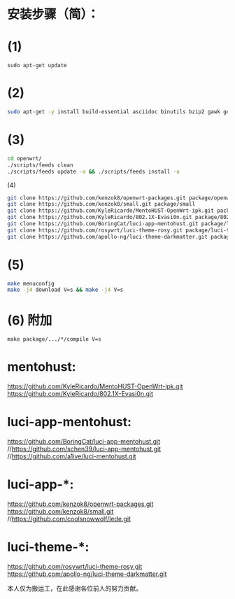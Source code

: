 # 安装步骤（简）： 
# (1)

`sudo apt-get update`

# (2)
```bash
sudo apt-get -y install build-essential asciidoc binutils bzip2 gawk gettext git libncurses5-dev libz-dev patch python3 python2.7 unzip zlib1g-dev lib32gcc1 libc6-dev-i386 subversion flex uglifyjs git-core gcc-multilib p7zip p7zip-full msmtp libssl-dev texinfo libglib2.0-dev xmlto qemu-utils upx libelf-dev autoconf automake libtool autopoint device-tree-compiler g++-multilib antlr3 gperf wget curl swig rsync quilt xsltproc libxml-parser-perl mercurial bzr ecj cvs 
```

# (3)
```bash
cd openwrt/
./scripts/feeds clean
./scripts/feeds update -a && ./scripts/feeds install -a
```

(4)
```bash
git clone https://github.com/kenzok8/openwrt-packages.git package/openwrt-packages
git clone https://github.com/kenzok8/small.git package/small
git clone https://github.com/KyleRicardo/MentoHUST-OpenWrt-ipk.git package/mentohust
git clone https://github.com/KyleRicardo/802.1X-Evasi0n.git package/802.1X-Evasi0n
git clone https://github.com/BoringCat/luci-app-mentohust.git package/luci-app-mentohust
git clone https://github.com/rosywrt/luci-theme-rosy.git package/luci-theme-rosy
git clone https://github.com/apollo-ng/luci-theme-darkmatter.git package/luci-theme-darkmatter
```

# (5)
```bash
make menuconfig
make -j4 download V=s && make -j4 V=s
```

# (6) 附加

`make package/.../*/compile V=s`

# mentohust: 
https://github.com/KyleRicardo/MentoHUST-OpenWrt-ipk.git 
https://github.com/KyleRicardo/802.1X-Evasi0n.git 

# luci-app-mentohust: 
https://github.com/BoringCat/luci-app-mentohust.git    
 //https://github.com/schen39/luci-app-mentohust.git     
 //https://github.com/a1ive/luci-mentohust.git 

# luci-app-*:
https://github.com/kenzok8/openwrt-packages.git 
https://github.com/kenzok8/small.git
//https://github.com/coolsnowwolf/lede.git 

# luci-theme-*:
https://github.com/rosywrt/luci-theme-rosy.git  
https://github.com/apollo-ng/luci-theme-darkmatter.git  

本人仅为搬运工，在此感谢各位前人的努力贡献。
